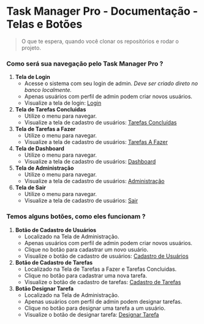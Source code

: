 # Task Manager Pro - Documentação - Telas e Botões
> O que te espera, quando você clonar os repositórios e rodar o projeto.

### Como será sua navegação pelo Task Manager Pro ?

1. **Tela de Login**
   - Acesse o sistema com seu login de admin. *Deve ser criado direto no banco localmente.*
   - Apenas usuários com perfil de admin podem criar novos usuários.
   - Visualize a tela de login: [Login](./documentacao-telas-botoes/login-tela.png)
2. **Tela de Tarefas Concluidas**
   - Utilize o menu para navegar.
   - Visualize a tela de cadastro de usuários: [Tarefas Concluídas](./documentacao-telas-botoes/lista-tarefas-concluidas-tela.png)
3. **Tela de Tarefas a Fazer**
   - Utilize o menu para navegar.
   - Visualize a tela de cadastro de usuários: [Tarefas A Fazer](./documentacao-telas-botoes/lista-tarefas-a-fazer-tela.png)
4. **Tela de Dashboard**
   - Utilize o menu para navegar.
   - Visualize a tela de cadastro de usuários: [Dashboard](./documentacao-telas-botoes/dashboard-tela.png)
5. **Tela de Administração**
   - Utilize o menu para navegar.
   - Visualize a tela de cadastro de usuários: [Administração](./documentacao-telas-botoes/administracao-tela.png)
6. **Tela de Sair**
   - Utilize o menu para navegar.
   - Visualize a tela de cadastro de usuários: [Sair](./documentacao-telas-botoes/sair-tela.png)

### Temos alguns botões, como eles funcionam ?

1. **Botão de Cadastro de Usuários**
    - Localizado na Tela de Administração.
    - Apenas usuários com perfil de admin podem criar novos usuários.
    - Clique no botão para cadastrar um novo usuário.
    - Visualize o botão de cadastro de usuários: [Cadastro de Usuários](./documentacao-telas-botoes/botoes/botao-criar-usuario.png)
2. **Botão de Cadastro de Tarefas**
    - Localizado na Tela de Tarefas a Fazer e Tarefas Concluidas.
    - Clique no botão para cadastrar uma nova tarefa.
    - Visualize o botão de cadastro de tarefas: [Cadastro de Tarefas](./documentacao-telas-botoes/botoes/botao-criar-tarefa.png)
3. **Botão Designar Tarefa**
    - Localizado na Tela de Administração.
    - Apenas usuários com perfil de admin podem designar tarefas.
    - Clique no botão para designar uma tarefa a um usuário.
    - Visualize o botão de designar tarefa: [Designar Tarefa](./documentacao-telas-botoes/botoes/botao-designar-tarefa.png)

